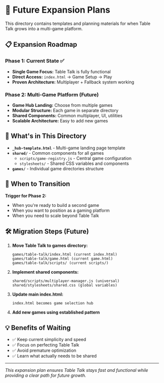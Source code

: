 # 🚀 Future Expansion Plans

This directory contains templates and planning materials for when Table Talk grows into a multi-game platform.

## 📋 Expansion Roadmap

### Phase 1: Current State ✅
- **Single Game Focus:** Table Talk is fully functional
- **Direct Access:** `index.html` → Game Setup → Play
- **Proven Architecture:** Multiplayer + Fallback system working

### Phase 2: Multi-Game Platform (Future)
- **Game Hub Landing:** Choose from multiple games
- **Modular Structure:** Each game in separate directory
- **Shared Components:** Common multiplayer, UI, utilities
- **Scalable Architecture:** Easy to add new games

## 📁 What's in This Directory

- **`_hub-template.html`** - Multi-game landing page template
- **`shared/`** - Common components for all games
  - `scripts/game-registry.js` - Central game configuration
  - `stylesheets/` - Shared CSS variables and components
- **`games/`** - Individual game directories structure

## 🔄 When to Transition

**Trigger for Phase 2:**
- When you're ready to build a second game
- When you want to position as a gaming platform
- When you need to scale beyond Table Talk

## 🛠️ Migration Steps (Future)

1. **Move Table Talk to games directory:**
   ```
   games/table-talk/index.html (current index.html)
   games/table-talk/game.html (current game.html)
   games/table-talk/scripts/ (current scripts/)
   ```

2. **Implement shared components:**
   ```
   shared/scripts/multiplayer-manager.js (universal)
   shared/stylesheets/shared.css (global variables)
   ```

3. **Update main index.html:**
   ```
   index.html becomes game selection hub
   ```

4. **Add new games using established pattern**

## 💡 Benefits of Waiting

- ✅ Keep current simplicity and speed
- ✅ Focus on perfecting Table Talk
- ✅ Avoid premature optimization
- ✅ Learn what actually needs to be shared

---

*This expansion plan ensures Table Talk stays fast and functional while providing a clear path for future growth.*
